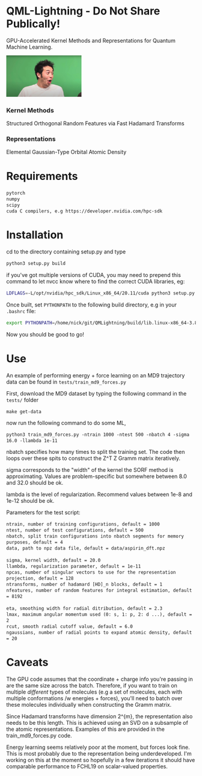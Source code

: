 # QML-Lightning - Do Not Share Publically!

GPU-Accelerated Kernel Methods and Representations for Quantum Machine Learning.

<img src="./images/pogchamp.jpg" alt="drawing" width="200"/>

### Kernel Methods
Structured Orthogonal Random Features via Fast Hadamard Transforms

### Representations
Elemental Gaussian-Type Orbital Atomic Density

# Requirements

```
pytorch
numpy
scipy
cuda C compilers, e.g https://developer.nvidia.com/hpc-sdk
```

# Installation

cd to the directory containing setup.py and type

```bash
python3 setup.py build
```

if you've got multiple versions of CUDA, you may need to prepend this command to let nvcc know where to find the correct CUDA libraries, eg:

```bash
LDFLAGS=-L/opt/nvidia/hpc_sdk/Linux_x86_64/20.11/cuda python3 setup.py build

```

Once built, set `PYTHONPATH` to the following build directory, e.g in your `.bashrc` file:

```bash
export PYTHONPATH=/home/nick/git/QMLightning/build/lib.linux-x86_64-3.8:$PYTHONPATH

```

Now you should be good to go!

# Use

An example of performing energy + force learning on an MD9 trajectory data can be found in `tests/train_md9_forces.py`

First, download the MD9 dataset by typing the following command in the `tests/` folder

```
make get-data
```

now run the following command to do some ML,

```
python3 train_md9_forces.py -ntrain 1000 -ntest 500 -nbatch 4 -sigma 16.0 -llambda 1e-11
```

nbatch specifies how many times to split the training set. The code then loops over these spits to construct the Z^T Z Gramm matrix iteratively.

sigma corresponds to the "width" of the kernel the SORF method is approximating. Values are problem-specific but somewhere between 8.0 and 32.0 should be ok.

lambda is the level of regularization. Recommend values between 1e-8 and 1e-12 should be ok.

Parameters for the test script:

```
ntrain, number of training configurations, default = 1000
ntest, number of test configurations, default = 500
nbatch, split train configurations into nbatch segments for memory purposes, default = 4
data, path to npz data file, default = data/aspirin_dft.npz

sigma, kernel width, default = 20.0
llambda, regularization parameter, default = 1e-11
npcas, number of singular vectors to use for the representation projection, default = 128
ntransforms, number of hadamard [HD]_n blocks, default = 1
nfeatures, number of random features for integral estimation, default = 8192

eta, smoothing width for radial ditribution, default = 2.3
lmax, maximum angular momentum used (0: s, 1: p, 2: d ...), default = 2
rcut, smooth radial cutoff value, default = 6.0
ngaussians, number of radial points to expand atomic density, default = 20
````


# Caveats

The GPU code assumes that the coordinate + charge info you're passing in are the same size across the batch. Therefore, if you want to train on multiple *different* types of molecules (e.g a set of molecules, each with multiple conformations /w energies + forces), you'll need to batch over these molecules individually when constructing the Gramm matrix.

Since Hadamard transforms have dimension 2^{m}, the representation also needs to be this length. This is achieved using an SVD on a subsample of the atomic representations. Examples of this are provided in the train_md9_forces.py code.

Energy learning seems relatively poor at the moment, but forces look fine. This is most probably due to the representation being underdeveloped. I'm working on this at the moment so hopefully in a few iterations it should have comparable performance to FCHL19 on scalar-valued properties. 
